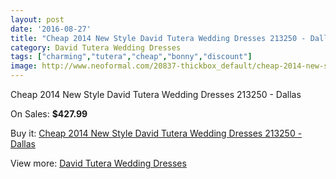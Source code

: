 ```yaml
---
layout: post
date: '2016-08-27'
title: "Cheap 2014 New Style David Tutera Wedding Dresses 213250 - Dallas"
category: David Tutera Wedding Dresses
tags: ["charming","tutera","cheap","bonny","discount"]
image: http://www.neoformal.com/20837-thickbox_default/cheap-2014-new-style-david-tutera-wedding-dresses-213250-dallas.jpg
---
```

Cheap 2014 New Style David Tutera Wedding Dresses 213250 - Dallas

On Sales: **$427.99**
<a href="https://www.neoformal.com/en/david-tutera-wedding-dresses-2014/6691-cheap-2014-new-style-david-tutera-wedding-dresses-213250-dallas.html"><amp-img layout="responsive" width="600" height="600" src="//www.neoformal.com/20837-thickbox_default/cheap-2014-new-style-david-tutera-wedding-dresses-213250-dallas.jpg" alt="Cheap 2014 New Style David Tutera Wedding Dresses 213250 - Dallas 0" /></a>
<a href="https://www.neoformal.com/en/david-tutera-wedding-dresses-2014/6691-cheap-2014-new-style-david-tutera-wedding-dresses-213250-dallas.html"><amp-img layout="responsive" width="600" height="600" src="//www.neoformal.com/20838-thickbox_default/cheap-2014-new-style-david-tutera-wedding-dresses-213250-dallas.jpg" alt="Cheap 2014 New Style David Tutera Wedding Dresses 213250 - Dallas 1" /></a>
<a href="https://www.neoformal.com/en/david-tutera-wedding-dresses-2014/6691-cheap-2014-new-style-david-tutera-wedding-dresses-213250-dallas.html"><amp-img layout="responsive" width="600" height="600" src="//www.neoformal.com/20839-thickbox_default/cheap-2014-new-style-david-tutera-wedding-dresses-213250-dallas.jpg" alt="Cheap 2014 New Style David Tutera Wedding Dresses 213250 - Dallas 2" /></a>

Buy it: [Cheap 2014 New Style David Tutera Wedding Dresses 213250 - Dallas](https://www.neoformal.com/en/david-tutera-wedding-dresses-2014/6691-cheap-2014-new-style-david-tutera-wedding-dresses-213250-dallas.html "Cheap 2014 New Style David Tutera Wedding Dresses 213250 - Dallas")

View more: [David Tutera Wedding Dresses](https://www.neoformal.com/en/97-david-tutera-wedding-dresses-2014 "David Tutera Wedding Dresses")